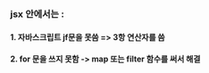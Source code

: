 ### jsx 안에서는 :

#### 1. 자바스크립트 jf문을 못씀 => 3항 연산자를 씀

#### 2. for 문을 쓰지 못함 -> map 또는 filter 함수를 써서 해결
